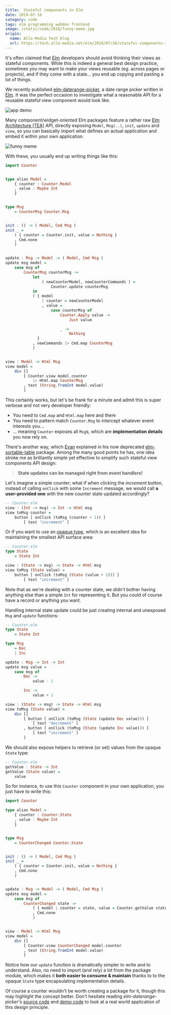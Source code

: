 ```yaml
---
title:  Stateful components in Elm
date: 2019-07-16
category: code
tags: elm programming webdev frontend
image: /static/code/2018/funny-meme.jpg
origin:
  name: Allo-Media Tech blog
  url: https://tech.allo-media.net/elm/2019/07/16/stateful-components-in-elm.html
---
```


It's often claimed that [Elm] developers should avoid thinking their views as stateful components. While this is indeed a general best design practice, sometimes you may want to make your views reusable (eg. across pages or projects), and if they come with a state... you end up copying and pasting a lot of things.  

We recently published [elm-daterange-picker], a date range picker written in [Elm]. It was the perfect occasion to investigate what a reasonable API for a reusable stateful view component would look like.

![app demo](/static/code/2018/daterangepicker-demo.gif)

Many component/widget-oriented Elm packages feature a rather raw [Elm Architecture (TEA)] API, directly exposing `Model`, `Msg(..)`, `init`, `update` and `view`, so you can basically import what defines an actual application and embed it within your own application.   

![funny meme](/static/code/2018/funny-meme.jpg)

With these, you usually end up writing things like this:

```haskell
import Counter


type alias Model =
    { counter : Counter.Model
    , value : Maybe Int
    }


type Msg
    = CounterMsg Counter.Msg


init : () -> ( Model, Cmd Msg )
init _ =
    ( { counter = Counter.init, value = Nothing }
    , Cmd.none
    )


update : Msg -> Model -> ( Model, Cmd Msg )
update msg model =
    case msg of
        CounterMsg counterMsg ->
            let
                ( newCounterModel, newCounterCommands ) =
                    Counter.update counterMsg
            in
            ( { model
                | counter = newCounterModel
                , value =
                    case counterMsg of
                        Counter.Apply value ->
                            Just value

                        _ ->
                            Nothing
              }
            , newCommands |> Cmd.map CounterMsg
            )


view : Model -> Html Msg
view model =
    div []
        [ Counter.view model.counter
            |> Html.map CounterMsg
        , text (String.fromInt model.value)
        ]
```

This certainly works, but let's be frank for a minute and admit this is super verbose and not very developer friendly:

- You need to `Cmd.map` and `Html.map` here and there
- You need to pattern match `Counter.Msg` to intercept whatever event interests you...
- ... meaning `Counter` exposes all `Msg`s, which are **implementation details** you now rely on.

There's another way, which [Evan] explained in his now deprecated [elm-sortable-table] package. Among the many good points he has, one idea stroke me as brilliantly simple yet effective to simplify such stateful view components API design:

> **State updates can be managed right from event handlers!**

Let's imagine a simple counter; what if when clicking the *increment* button, instead of calling `onClick` with some `Increment` message, we would call **a user-provided one** with the new counter state updated accordingly?

```haskell
-- Counter.elm
view : (Int -> msg) -> Int -> Html msg
view toMsg counter =
    button [ onClick (toMsg (counter + 1)) ]
        [ text "increment" ]
```

Or if you want to use an [opaque type], which is an excellent idea for maintaining the smallest API surface area:

```haskell
-- Counter.elm
type State
    = State Int

view : (State -> msg) -> State -> Html msg
view toMsg (State value) =
    button [ onClick (toMsg (State (value + 1))) ]
        [ text "increment" ]
```

Note that as we're dealing with a counter state, we didn't bother having anything else than a simple `Int` for representing it. But you could of course have a record or anything you want.

Handling internal state update could be just creating internal and unexposed `Msg` and `update` functions:

```haskell
-- Counter.elm
type State
    = State Int

type Msg
    = Dec
    | Inc

update : Msg -> Int -> Int
update msg value =
    case msg of
        Dec ->
            value - 1

        Inc ->
            value + 1

view : (State -> msg) -> State -> Html msg
view toMsg (State value) =
    div []
        [ button [ onClick (toMsg (State (update Dec value))) ]
            [ text "decrement" ]
        , button [ onClick (toMsg (State (update Inc value))) ]
            [ text "increment" ]
        ]
```

We should also expose helpers to retrieve (or set) values from the opaque `State` type:

```haskell
-- Counter.elm
getValue : State -> Int
getValue (State value) =
    value
```

So for instance, to use this `Counter` component in your own application, you just have to write this:

```haskell
import Counter

type alias Model =
    { counter : Counter.State
    , value : Maybe Int
    }


type Msg
    = CounterChanged Counter.State


init : () -> ( Model, Cmd Msg )
init _ =
    ( { counter = Counter.init, value = Nothing }
    , Cmd.none
    )


update : Msg -> Model -> ( Model, Cmd Msg )
update msg model =
    case msg of
        CounterChanged state ->
            ( { model | counter = state, value = Counter.getValue state }
            , Cmd.none
            )


view : Model -> Html Msg
view model =
    div []
        [ Counter.view CounterChanged model.counter
        , text (String.fromInt model.value)
        ]
```

Notice how our `update` function is dramatically simpler to write and to understand. Also, no need to import (and rely) a lot from the package module, which makes it **both easier to consume & maintain** thanks to to the opaque `State` type encapsulating implementation details.

Of course a counter wouldn't be worth creating a package for it, though this may highlight the concept better. Don't hesitate reading *elm-daterange-picker*'s [source code] and [demo code] to look at a real world application of this design principle.

[Elm]: https://elm-lang.org/
[Elm Architecture (TEA)]: https://guide.elm-lang.org/architecture/
[Evan]: https://github.com/evancz/
[demo code]: https://github.com/allo-media/elm-daterange-picker/blob/master/demo/Main.elm
[elm-daterange-picker]: https://package.elm-lang.org/packages/allo-media/elm-daterange-picker/latest/
[elm-sortable-table]: https://github.com/evancz/elm-sortable-table#about-api-design
[opaque type]: https://medium.com/@ckoster22/advanced-types-in-elm-opaque-types-ec5ec3b84ed2
[source code]: https://github.com/allo-media/elm-daterange-picker/blob/master/src/DateRangePicker.elm
